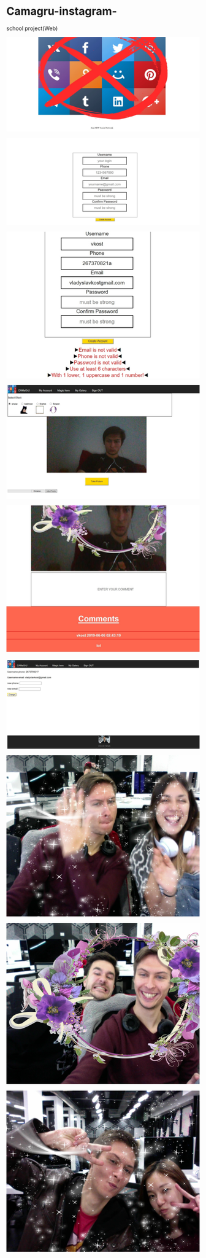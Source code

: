 # Camagru-instagram-
school project(Web)

![](presentation/1.jpg)




![](presentation/2.jpg)




![](presentation/3.jpg)



![](presentation/5.jpg)



![](presentation/6.jpg)




![](presentation/7.jpg)



![](presentation/Vlad36.png)

![](presentation/Vlad38.png)


![](presentation/Vlad121.png)
